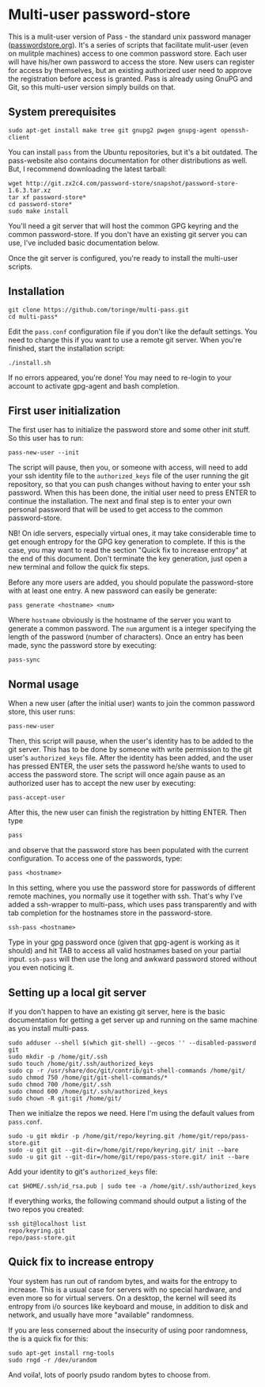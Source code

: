 Multi-user password-store
=========================

This is a mulit-user version of Pass - the standard unix password manager ([passwordstore.org][1]). It's a series of scripts that facilitate mulit-user (even on mulitple machines) access to one common password store. Each user will have his/her own password to access the store. New users can register for access by themselves, but an existing authorized user need to approve the registration before access is granted. Pass is already using GnuPG and Git, so this multi-user version simply builds on that.  


System prerequisites
--------------------

    sudo apt-get install make tree git gnupg2 pwgen gnupg-agent openssh-client

You can install `pass` from the Ubuntu repositories, but it's a bit outdated. The pass-website also contains documentation for other distributions as well. But, I recommend downloading the latest tarball:

    wget http://git.zx2c4.com/password-store/snapshot/password-store-1.6.3.tar.xz
    tar xf password-store*
    cd password-store*
    sudo make install

You'll need a git server that will host the common GPG keyring and the common password-store. If you don't have an existing git server you can use, I've included basic documentation below. 


Once the git server is configured, you're ready to install the multi-user scripts.


Installation
------------

    git clone https://github.com/toringe/multi-pass.git
    cd multi-pass*

Edit the `pass.conf` configuration file if you don't like the default settings. You need to change this if you want to use a remote git server. When you're finished, start the installation script:

    ./install.sh

If no errors appeared, you're done! You may need to re-login to your account to activate gpg-agent and bash completion.


First user initialization
-------------------------

The first user has to initialize the password store and some other init stuff. So this user has to run:

    pass-new-user --init

The script will pause, then you, or someone with access, will need to add your ssh identity file to the `authorized_keys` file of the user running the git repository, so that you can push changes without having to enter your ssh password. When this has been done, the initial user need to press ENTER to continue the installation. The next and final step is to enter your own personal password that will be used to get access to the common password-store. 

NB! On idle servers, especially virtual ones, it may take considerable time to get enough entropy for the GPG key generation to complete. If this is the case, you may want to read the section "Quick fix to increase entropy" at the end of this document. Don't terminate the key generation, just open a new terminal and follow the quick fix steps.

Before any more users are added, you should populate the password-store with at least one entry. A new password can easily be generate:

    pass generate <hostname> <num>

Where `hostname` obviously is the hostname of the server you want to generate a common password. The `num` argument is a integer specifying the length of the password (number of characters). Once an entry has been made, sync the password store by executing:

    pass-sync
 

Normal usage
------------

When a new user (after the initial user) wants to join the common password store, this user runs:

    pass-new-user

Then, this script will pause, when the user's identity has to be added to the git server. This has to be done by someone with write permission to the git user's `authorized_keys` file. After the identity has been added, and the user has pressed ENTER, the user sets the password he/she wants to used to access the password store. The script will once again pause as an authorized user has to accept the new user by executing:

    pass-accept-user

After this, the new user can finish the registration by hitting ENTER. Then type

    pass

and observe that the password store has been populated with the current configuration. To access one of the passwords, type:

    pass <hostname>

In this setting, where you use the password store for passwords of different remote machines, you normally use it together with ssh. That's why I've added a ssh-wrapper to multi-pass, which uses pass transparently and with tab completion for the hostnames store in the password-store.

    ssh-pass <hostname>

Type in your gpg password once (given that gpg-agent is working as it should) and hit TAB to access all valid hostnames based on your partial input. `ssh-pass` will then use the long and awkward password stored without you even noticing it.


Setting up a local git server
-----------------------------

If you don't happen to have an existing git server, here is the basic documentation for getting a get server up and running on the same machine as you install multi-pass.

    sudo adduser --shell $(which git-shell) --gecos '' --disabled-password git
    sudo mkdir -p /home/git/.ssh
    sudo touch /home/git/.ssh/authorized_keys
    sudo cp -r /usr/share/doc/git/contrib/git-shell-commands /home/git/
    sudo chmod 750 /home/git/git-shell-commands/*
    sudo chmod 700 /home/git/.ssh
    sudo chmod 600 /home/git/.ssh/authorized_keys
    sudo chown -R git:git /home/git/

Then we initialze the repos we need. Here I'm using the default values from `pass.conf`.

    sudo -u git mkdir -p /home/git/repo/keyring.git /home/git/repo/pass-store.git
    sudo -u git git --git-dir=/home/git/repo/keyring.git/ init --bare
    sudo -u git git --git-dir=/home/git/repo/pass-store.git/ init --bare

Add your identity to git's `authorized_keys` file:

    cat $HOME/.ssh/id_rsa.pub | sudo tee -a /home/git/.ssh/authorized_keys

If everything works, the following command should output a listing of the two repos you created:

    ssh git@localhost list
    repo/keyring.git
    repo/pass-store.git

Quick fix to increase entropy
-----------------------------

Your system has run out of random bytes, and waits for the entropy to increase. This is a usual case for servers with no special hardware, and even more so for virtual servers. On a desktop, the kernel will seed its entropy from i/o sources like keyboard and mouse, in addition to disk and network, and usually have more "available" randomness. 

If you are less conserned about the insecurity of using poor randomness, the is a quick fix for this:

    sudo apt-get install rng-tools
    sudo rngd -r /dev/urandom

And voila!, lots of poorly psudo random bytes to choose from.

[1]: http://www.passwordstore.org/
